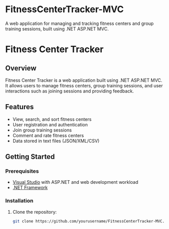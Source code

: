 # FitnessCenterTracker-MVC
A web application for managing and tracking fitness centers and group training sessions, built using .NET ASP.NET MVC.

# Fitness Center Tracker

## Overview

Fitness Center Tracker is a web application built using .NET ASP.NET MVC. It allows users to manage fitness centers, group training sessions, and user interactions such as joining sessions and providing feedback.

## Features

- View, search, and sort fitness centers
- User registration and authentication
- Join group training sessions
- Comment and rate fitness centers
- Data stored in text files (JSON/XML/CSV)

## Getting Started

### Prerequisites

- [Visual Studio](https://visualstudio.microsoft.com/downloads/) with ASP.NET and web development workload
- [.NET Framework](https://dotnet.microsoft.com/download/dotnet-framework)

### Installation

1. Clone the repository:
   ```bash
   git clone https://github.com/yourusername/FitnessCenterTracker-MVC.git
